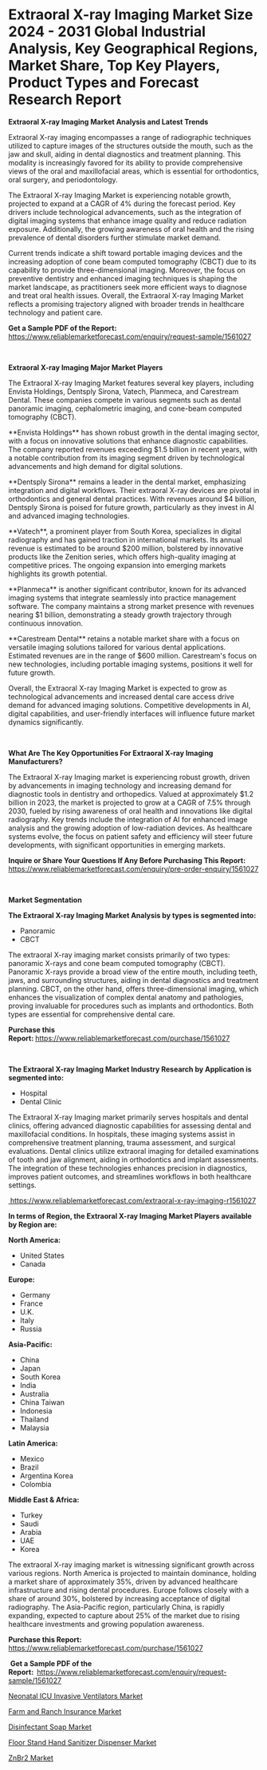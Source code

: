<p><h1>Extraoral X-ray Imaging Market Size 2024 - 2031 Global Industrial Analysis, Key Geographical Regions, Market Share, Top Key Players, Product Types and Forecast Research Report</h1></p><p><strong>Extraoral X-ray Imaging Market Analysis and Latest Trends</strong></p>
<p><p>Extraoral X-ray imaging encompasses a range of radiographic techniques utilized to capture images of the structures outside the mouth, such as the jaw and skull, aiding in dental diagnostics and treatment planning. This modality is increasingly favored for its ability to provide comprehensive views of the oral and maxillofacial areas, which is essential for orthodontics, oral surgery, and periodontology.</p><p>The Extraoral X-ray Imaging Market is experiencing notable growth, projected to expand at a CAGR of 4% during the forecast period. Key drivers include technological advancements, such as the integration of digital imaging systems that enhance image quality and reduce radiation exposure. Additionally, the growing awareness of oral health and the rising prevalence of dental disorders further stimulate market demand.</p><p>Current trends indicate a shift toward portable imaging devices and the increasing adoption of cone beam computed tomography (CBCT) due to its capability to provide three-dimensional imaging. Moreover, the focus on preventive dentistry and enhanced imaging techniques is shaping the market landscape, as practitioners seek more efficient ways to diagnose and treat oral health issues. Overall, the Extraoral X-ray Imaging Market reflects a promising trajectory aligned with broader trends in healthcare technology and patient care.</p></p>
<p><strong>Get a Sample PDF of the Report:&nbsp;</strong> <a href="https://www.reliablemarketforecast.com/enquiry/request-sample/1561027">https://www.reliablemarketforecast.com/enquiry/request-sample/1561027</a></p>
<p>&nbsp;</p>
<p><strong>Extraoral X-ray Imaging Major Market Players</strong></p>
<p><p>The Extraoral X-ray Imaging Market features several key players, including Envista Holdings, Dentsply Sirona, Vatech, Planmeca, and Carestream Dental. These companies compete in various segments such as dental panoramic imaging, cephalometric imaging, and cone-beam computed tomography (CBCT).</p><p>**Envista Holdings** has shown robust growth in the dental imaging sector, with a focus on innovative solutions that enhance diagnostic capabilities. The company reported revenues exceeding $1.5 billion in recent years, with a notable contribution from its imaging segment driven by technological advancements and high demand for digital solutions.</p><p>**Dentsply Sirona** remains a leader in the dental market, emphasizing integration and digital workflows. Their extraoral X-ray devices are pivotal in orthodontics and general dental practices. With revenues around $4 billion, Dentsply Sirona is poised for future growth, particularly as they invest in AI and advanced imaging technologies.</p><p>**Vatech**, a prominent player from South Korea, specializes in digital radiography and has gained traction in international markets. Its annual revenue is estimated to be around $200 million, bolstered by innovative products like the Zenition series, which offers high-quality imaging at competitive prices. The ongoing expansion into emerging markets highlights its growth potential.</p><p>**Planmeca** is another significant contributor, known for its advanced imaging systems that integrate seamlessly into practice management software. The company maintains a strong market presence with revenues nearing $1 billion, demonstrating a steady growth trajectory through continuous innovation.</p><p>**Carestream Dental** retains a notable market share with a focus on versatile imaging solutions tailored for various dental applications. Estimated revenues are in the range of $600 million. Carestream's focus on new technologies, including portable imaging systems, positions it well for future growth.</p><p>Overall, the Extraoral X-ray Imaging Market is expected to grow as technological advancements and increased dental care access drive demand for advanced imaging solutions. Competitive developments in AI, digital capabilities, and user-friendly interfaces will influence future market dynamics significantly.</p></p>
<p>&nbsp;</p>
<p><strong>What Are The Key Opportunities For Extraoral X-ray Imaging Manufacturers?</strong></p>
<p><p>The Extraoral X-ray Imaging market is experiencing robust growth, driven by advancements in imaging technology and increasing demand for diagnostic tools in dentistry and orthopedics. Valued at approximately $1.2 billion in 2023, the market is projected to grow at a CAGR of 7.5% through 2030, fueled by rising awareness of oral health and innovations like digital radiography. Key trends include the integration of AI for enhanced image analysis and the growing adoption of low-radiation devices. As healthcare systems evolve, the focus on patient safety and efficiency will steer future developments, with significant opportunities in emerging markets.</p></p>
<p><strong>Inquire or Share Your Questions If Any Before Purchasing This Report:</strong> <a href="https://www.reliablemarketforecast.com/enquiry/pre-order-enquiry/1561027">https://www.reliablemarketforecast.com/enquiry/pre-order-enquiry/1561027</a></p>
<p>&nbsp;</p>
<p><strong>Market Segmentation</strong></p>
<p><strong>The Extraoral X-ray Imaging Market Analysis by types is segmented into:</strong></p>
<p><ul><li>Panoramic</li><li>CBCT</li></ul></p>
<p><p>The extraoral X-ray imaging market consists primarily of two types: panoramic X-rays and cone beam computed tomography (CBCT). Panoramic X-rays provide a broad view of the entire mouth, including teeth, jaws, and surrounding structures, aiding in dental diagnostics and treatment planning. CBCT, on the other hand, offers three-dimensional imaging, which enhances the visualization of complex dental anatomy and pathologies, proving invaluable for procedures such as implants and orthodontics. Both types are essential for comprehensive dental care.</p></p>
<p><strong>Purchase this Report:&nbsp;</strong><a href="https://www.reliablemarketforecast.com/purchase/1561027">https://www.reliablemarketforecast.com/purchase/1561027</a></p>
<p>&nbsp;</p>
<p><strong>The Extraoral X-ray Imaging Market Industry Research by Application is segmented into:</strong></p>
<p><ul><li>Hospital</li><li>Dental Clinic</li></ul></p>
<p><p>The Extraoral X-ray Imaging market primarily serves hospitals and dental clinics, offering advanced diagnostic capabilities for assessing dental and maxillofacial conditions. In hospitals, these imaging systems assist in comprehensive treatment planning, trauma assessment, and surgical evaluations. Dental clinics utilize extraoral imaging for detailed examinations of tooth and jaw alignment, aiding in orthodontics and implant assessments. The integration of these technologies enhances precision in diagnostics, improves patient outcomes, and streamlines workflows in both healthcare settings.</p></p>
<p><a href="https://www.reliablemarketforecast.com/extraoral-x-ray-imaging-r1561027">&nbsp;https://www.reliablemarketforecast.com/extraoral-x-ray-imaging-r1561027</a></p>
<p><strong>In terms of Region, the Extraoral X-ray Imaging Market Players available by Region are:</strong></p>
<p>
    <p> <strong> North America: </strong>
        <ul>
            <li>United States</li>
            <li>Canada</li>
        </ul>
        </p> 
    <p> <strong> Europe: </strong>
        <ul>
            <li>Germany</li>
            <li>France</li>
            <li>U.K.</li>
            <li>Italy</li>
            <li>Russia</li>
        </ul>
        </p> 
    <p> <strong> Asia-Pacific: </strong>
        <ul>
            <li>China</li>
            <li>Japan</li>
            <li>South Korea</li>
            <li>India</li>
            <li>Australia</li>
            <li>China Taiwan</li>
            <li>Indonesia</li>
            <li>Thailand</li>
            <li>Malaysia</li>
        </ul>
        </p> 
    <p> <strong> Latin America: </strong>
        <ul>
            <li>Mexico</li>
            <li>Brazil</li>
            <li>Argentina Korea</li>
            <li>Colombia</li>
        </ul>
        </p> 
    <p> <strong> Middle East & Africa: </strong>
        <ul>
            <li>Turkey</li>
            <li>Saudi</li>
            <li>Arabia</li>
            <li>UAE</li>
            <li>Korea</li>
        </ul>
    </p>
    </p>
<p><p>The extraoral X-ray imaging market is witnessing significant growth across various regions. North America is projected to maintain dominance, holding a market share of approximately 35%, driven by advanced healthcare infrastructure and rising dental procedures. Europe follows closely with a share of around 30%, bolstered by increasing acceptance of digital radiography. The Asia-Pacific region, particularly China, is rapidly expanding, expected to capture about 25% of the market due to rising healthcare investments and growing population awareness.</p></p>
<p><strong>Purchase this Report: </strong><a href="https://www.reliablemarketforecast.com/purchase/1561027">https://www.reliablemarketforecast.com/purchase/1561027</a></p>
<p>&nbsp;<strong>Get a Sample PDF of the Report:&nbsp;&nbsp;</strong><a href="https://www.reliablemarketforecast.com/enquiry/request-sample/1561027">https://www.reliablemarketforecast.com/enquiry/request-sample/1561027</a></p>
<p><strong></strong></p>
<p><p><a href="https://medium.com/@howardrosedgxxfd/global-perspectives-on-neonatal-icu-invasive-ventilators-market-trends-and-forecast-2024-2031-fbfa66abd4b5?postPublishedType=repub">Neonatal ICU Invasive Ventilators Market</a></p><p><a href="https://www.linkedin.com/pulse/insights-farm-ranch-insurance-industry-market-financial-b0tye?trackingId=QkJBTdVOSwqKfjvK6IX5Qw%3D%3D">Farm and Ranch Insurance Market</a></p><p><a href="https://issuu.com/reportprime-2/docs/disinfectant-soap-market-size-2030._903768da84e746">Disinfectant Soap Market</a></p><p><a href="https://issuu.com/reportprime-2/docs/floor-stand-hand-sanitizer-dispense_1c1e0dc011a741">Floor Stand Hand Sanitizer Dispenser Market</a></p><p><a href="https://medium.com/@howardrosedgxxfd/znbr2-market-forecasts-market-trends-and-impact-analysis-2024-2031-dfed9927775d?postPublishedType=repub">ZnBr2 Market</a></p></p>